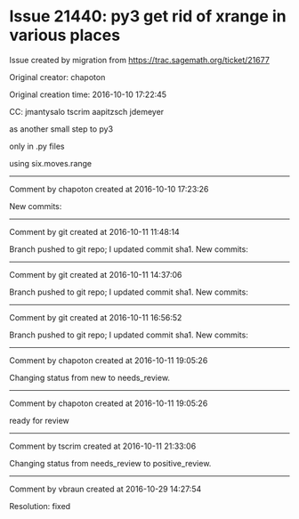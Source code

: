 # Issue 21440: py3 get rid of xrange in various places

Issue created by migration from https://trac.sagemath.org/ticket/21677

Original creator: chapoton

Original creation time: 2016-10-10 17:22:45

CC:  jmantysalo tscrim aapitzsch jdemeyer

as another small step to py3

only in .py files

using six.moves.range


---

Comment by chapoton created at 2016-10-10 17:23:26

New commits:


---

Comment by git created at 2016-10-11 11:48:14

Branch pushed to git repo; I updated commit sha1. New commits:


---

Comment by git created at 2016-10-11 14:37:06

Branch pushed to git repo; I updated commit sha1. New commits:


---

Comment by git created at 2016-10-11 16:56:52

Branch pushed to git repo; I updated commit sha1. New commits:


---

Comment by chapoton created at 2016-10-11 19:05:26

Changing status from new to needs_review.


---

Comment by chapoton created at 2016-10-11 19:05:26

ready for review


---

Comment by tscrim created at 2016-10-11 21:33:06

Changing status from needs_review to positive_review.


---

Comment by vbraun created at 2016-10-29 14:27:54

Resolution: fixed
